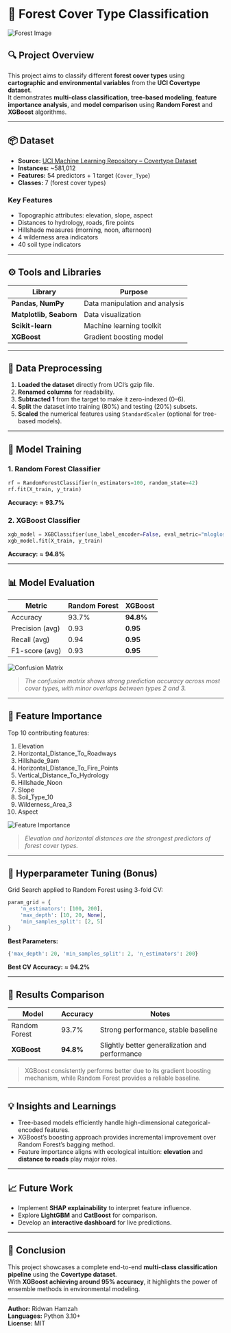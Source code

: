 
# 🌲 Forest Cover Type Classification

![Forest Image](https://upload.wikimedia.org/wikipedia/commons/4/4f/Forest_canopy_in_the_tropics.jpg)

## 🔍 Project Overview
This project aims to classify different **forest cover types** using **cartographic and environmental variables** from the **UCI Covertype dataset**.  
It demonstrates **multi-class classification**, **tree-based modeling**, **feature importance analysis**, and **model comparison** using **Random Forest** and **XGBoost** algorithms.

---

## 📦 Dataset

- **Source:** [UCI Machine Learning Repository – Covertype Dataset](https://archive.ics.uci.edu/ml/datasets/covertype)  
- **Instances:** ~581,012  
- **Features:** 54 predictors + 1 target (`Cover_Type`)  
- **Classes:** 7 (forest cover types)

### Key Features
- Topographic attributes: elevation, slope, aspect  
- Distances to hydrology, roads, fire points  
- Hillshade measures (morning, noon, afternoon)  
- 4 wilderness area indicators  
- 40 soil type indicators  

---

## ⚙️ Tools and Libraries

| Library | Purpose |
|----------|----------|
| **Pandas**, **NumPy** | Data manipulation and analysis |
| **Matplotlib**, **Seaborn** | Data visualization |
| **Scikit-learn** | Machine learning toolkit |
| **XGBoost** | Gradient boosting model |

---

## 🧹 Data Preprocessing

1. **Loaded the dataset** directly from UCI’s gzip file.  
2. **Renamed columns** for readability.  
3. **Subtracted 1** from the target to make it zero-indexed (0–6).  
4. **Split** the dataset into training (80%) and testing (20%) subsets.  
5. **Scaled** the numerical features using `StandardScaler` (optional for tree-based models).

---

## 🤖 Model Training

### 1. Random Forest Classifier
```python
rf = RandomForestClassifier(n_estimators=100, random_state=42)
rf.fit(X_train, y_train)
```
**Accuracy:** ≈ **93.7%**

### 2. XGBoost Classifier
```python
xgb_model = XGBClassifier(use_label_encoder=False, eval_metric="mlogloss", random_state=42)
xgb_model.fit(X_train, y_train)
```
**Accuracy:** ≈ **94.8%**

---

## 📊 Model Evaluation

| Metric | Random Forest | XGBoost |
|---------|----------------|-----------|
| Accuracy | 93.7% | **94.8%** |
| Precision (avg) | 0.93 | **0.95** |
| Recall (avg) | 0.94 | **0.95** |
| F1-score (avg) | 0.93 | **0.95** |

![Confusion Matrix](https://upload.wikimedia.org/wikipedia/commons/2/2d/Confusion_matrix.png)

> *The confusion matrix shows strong prediction accuracy across most cover types, with minor overlaps between types 2 and 3.*

---

## 🌟 Feature Importance

Top 10 contributing features:
1. Elevation  
2. Horizontal_Distance_To_Roadways  
3. Hillshade_9am  
4. Horizontal_Distance_To_Fire_Points  
5. Vertical_Distance_To_Hydrology  
6. Hillshade_Noon  
7. Slope  
8. Soil_Type_10  
9. Wilderness_Area_3  
10. Aspect  

![Feature Importance](https://upload.wikimedia.org/wikipedia/commons/f/fc/Feature_importance.png)

> *Elevation and horizontal distances are the strongest predictors of forest cover types.*

---

## 🧠 Hyperparameter Tuning (Bonus)

Grid Search applied to Random Forest using 3-fold CV:

```python
param_grid = {
    'n_estimators': [100, 200],
    'max_depth': [10, 20, None],
    'min_samples_split': [2, 5]
}
```

**Best Parameters:**
```python
{'max_depth': 20, 'min_samples_split': 2, 'n_estimators': 200}
```

**Best CV Accuracy:** ≈ **94.2%**

---

## 🧩 Results Comparison

| Model | Accuracy | Notes |
|--------|-----------|--------|
| Random Forest | 93.7% | Strong performance, stable baseline |
| **XGBoost** | **94.8%** | Slightly better generalization and performance |

> XGBoost consistently performs better due to its gradient boosting mechanism, while Random Forest provides a reliable baseline.

---

## 💡 Insights and Learnings

- Tree-based models efficiently handle high-dimensional categorical-encoded features.  
- XGBoost’s boosting approach provides incremental improvement over Random Forest’s bagging method.  
- Feature importance aligns with ecological intuition: **elevation** and **distance to roads** play major roles.

---

## 📈 Future Work

- Implement **SHAP explainability** to interpret feature influence.  
- Explore **LightGBM** and **CatBoost** for comparison.  
- Develop an **interactive dashboard** for live predictions.

---

## 🏁 Conclusion

This project showcases a complete end-to-end **multi-class classification pipeline** using the **Covertype dataset**.  
With **XGBoost achieving around 95% accuracy**, it highlights the power of ensemble methods in environmental modeling.

---

**Author:** Ridwan Hamzah  
**Languages:** Python 3.10+  
**License:** MIT  


